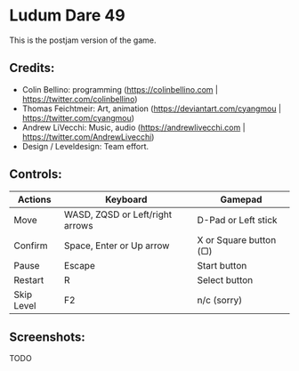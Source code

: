# Ludum Dare 49

This is the postjam version of the game.

## Credits:

- Colin Bellino: programming (https://colinbellino.com | https://twitter.com/colinbellino)
- Thomas Feichtmeir: Art, animation (https://deviantart.com/cyangmou | https://twitter.com/cyangmou)
- Andrew LiVecchi: Music, audio (https://andrewlivecchi.com | https://twitter.com/AndrewLivecchi)
- Design / Leveldesign: Team effort.

## Controls:

| Actions    | Keyboard                        | Gamepad                |
| ---------- | ------------------------------- | ---------------------- |
| Move       | WASD, ZQSD or Left/right arrows | D-Pad or Left stick    |
| Confirm    | Space, Enter or Up arrow        | X or Square button (▢) |
| Pause      | Escape                          | Start button           |
| Restart    | R                               | Select button          |
| Skip Level | F2                              | n/c (sorry)            |

## Screenshots:

TODO
